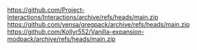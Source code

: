 https://github.com/Project-Interactions/Interactions/archive/refs/heads/main.zip
https://github.com/yensa/gregpack/archive/refs/heads/main.zip
https://github.com/Kollyr552/Vanilla-expansion-modpack/archive/refs/heads/main.zip
